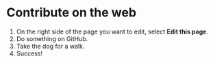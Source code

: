 # Contribute on the web

1. On the right side of the page you want to edit, select **Edit this page**.
1. Do something on GitHub.
1. Take the dog for a walk.
1. Success!